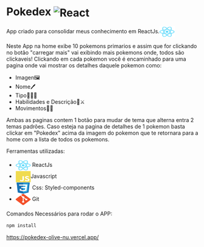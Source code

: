 # Pokedex <img align="center" alt="React" height="30" width="40" src="https://www.svgrepo.com/show/276264/pokeball-pokemon.svg">

App criado para consolidar meus conhecimento em ReactJs.<img align="center" alt="CSS" height="30" width="40" src="https://raw.githubusercontent.com/devicons/devicon/master/icons/react/react-original.svg">

Neste App na home exibe 10 pokemons primarios e assim que for clickando no botão "carregar mais" vai exibindo mais pokemons onde, todos são clickaveis!
Clickando em cada pokemon você é encaminhado para uma pagina onde vai mostrar os detalhes daquele pokemon como:
<ul>
  <li>Imagen🖼</li>
  <li>Nome🖊</li>
  <li>Tipo🌱🔥👻</li>
  <li>Habilidades e Descrição🏹⚔</li>
  <li>Movimentos🕺💃</li>
</ul>

Ambas as paginas contem 1 botão para mudar de tema que alterna entra 2 temas padrões.
Caso esteja na pagina de detalhes de 1 pokemon basta clickar em "Pokedex" acima da imagem do pokemon que te retornara para a home com a lista de todos os pokemons.

Ferramentas utilizadas:
<ul>
  <li><img align="center" alt="React" height="30" width="40" src="https://raw.githubusercontent.com/devicons/devicon/master/icons/react/react-original.svg"> ReactJs</li>
  <li><img align="center" alt="Js" height="30" width="40" src="https://raw.githubusercontent.com/devicons/devicon/master/icons/javascript/javascript-plain.svg">Javascript</li>
  <li><img align="center" alt="CSS" height="30" width="40" src="https://raw.githubusercontent.com/devicons/devicon/master/icons/css3/css3-original.svg"> Css: Styled-components</li>
  <li><img align="center" alt="Git" height="30" width="40" src="https://raw.githubusercontent.com/devicons/devicon/master/icons/git/git-original.svg"> Git</li>
</ul>

Comandos Necessários para rodar o APP:
```bash
npm install
```

https://pokedex-olive-nu.vercel.app/





